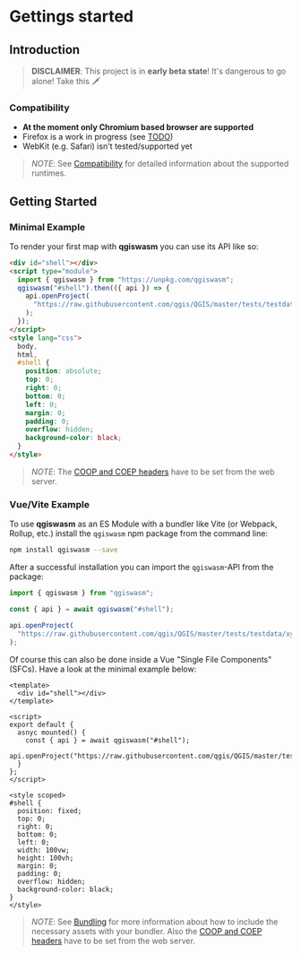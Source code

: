 # Gettings started

## Introduction

> **DISCLAIMER**: This project is in **early beta state**! It's dangerous to go alone! Take this 🗡️

### Compatibility

- **At the moment only Chromium based browser are supported**
- Firefox is a work in progress (see [TODO](http://mozilla.org))
- WebKit (e.g. Safari) isn't tested/supported yet

> _NOTE_: See [Compatibility](/docs/compatibility.md) for detailed information about the supported runtimes.

## Getting Started

### Minimal Example

To render your first map with **qgiswasm** you can use its API like so:

<!-- TODO include index.html from qgiswasm package -->

```html
<div id="shell"></div>
<script type="module">
  import { qgiswasm } from "https://unpkg.com/qgiswasm";
  qgiswasm("#shell").then(({ api }) => {
    api.openProject(
      "https://raw.githubusercontent.com/qgis/QGIS/master/tests/testdata/xyztiles.qgs",
    );
  });
</script>
<style lang="css">
  body,
  html,
  #shell {
    position: absolute;
    top: 0;
    right: 0;
    bottom: 0;
    left: 0;
    margin: 0;
    padding: 0;
    overflow: hidden;
    background-color: black;
  }
</style>
```

> _NOTE_: The [COOP and COEP headers](/docs/headers.md) have to be set from the web server.

### Vue/Vite Example

To use **qgiswasm** as an ES Module with a bundler like Vite (or Webpack, Rollup, etc.) install the `qgiswasm` npm package from the command line:

```bash
npm install qgiswasm --save
```

After a successful installation you can import the `qgiswasm`-API from the package:

```javascript
import { qgiswasm } from "qgiswasm";

const { api } = await qgiswasm("#shell");

api.openProject(
  "https://raw.githubusercontent.com/qgis/QGIS/master/tests/testdata/xyztiles.qgs",
);
```

Of course this can also be done inside a Vue "Single File Components" (SFCs). Have a look at the minimal example below:

```vue
<template>
  <div id="shell"></div>
</template>

<script>
export default {
  asnyc mounted() {
    const { api } = await qgiswasm("#shell");
    api.openProject("https://raw.githubusercontent.com/qgis/QGIS/master/tests/testdata/xyztiles.qgs");
  }
};
</script>

<style scoped>
#shell {
  position: fixed;
  top: 0;
  right: 0;
  bottom: 0;
  left: 0;
  width: 100vw;
  height: 100vh;
  margin: 0;
  padding: 0;
  overflow: hidden;
  background-color: black;
}
</style>
```

> _NOTE_: See [Bundling](/docs/bundling.md) for more information about how to include the necessary assets with your bundler. Also the [COOP and COEP headers](/docs/headers.md) have to be set from the web server.
